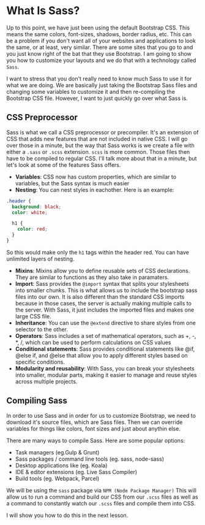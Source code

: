 # What Is Sass?

Up to this point, we have just been using the default Bootstrap CSS. This means the same colors, font-sizes, shadows, border radius, etc. This can be a problem if you don't want all of your websites and applications to look the same, or at least, very similar. There are some sites that you go to and you just know right of the bat that they use Bootstrap. I am going to show you how to customize your layouts and we do that with a technology called `Sass`.

I want to stress that you don't really need to know much Sass to use it for what we are doing. We are basically just taking the Bootstrap Sass files and changing some variables to customize it and then re-compiling the Bootstrap CSS file. However, I want to just quickly go over what Sass is.

## CSS Preprocessor

Sass is what we call a CSS preprocessor or precompiler. It's an extension of CSS that adds new features that are not included in native CSS. I will go over those in a minute, but the way that Sass works is we create a file with either a `.sass` or `.scss` extension. `scss` is more common. Those files then have to be compiled to regular CSS. I'll talk more about that in a minute, but let's look at some of the features Sass offers.

- **Variables**: CSS now has custom properties, which are similar to variables, but the Sass syntax is much easier
- **Nesting**: You can nest styles in eachother. Here is an example:

```scss
.header {
  background: black;
  color: white;

  h1 {
    color: red;
  }
}
```

So this would make only the `h1` tags within the header red. You can have unlimited layers of nesting.

- **Mixins**: Mixins allow you to define reusable sets of CSS declarations. They are similar to functions as they also take in paramaters.
- **Import**: Sass provides the `@import` syntax that splits your stylesheets into smaller chunks. This is what allows us to include the bootstrap sass files into our own. It is also different than the standard CSS imports because in those cases, the server is actually making multiple calls to the server. With Sass, it just includes the imported files and makes one large CSS file.
- **Inheritance**: You can use the `@extend` directive to share styles from one selector to the other.
- **Operators**: Sass includes a set of mathematical operators, such as +, -, \*, /, which can be used to perform calculations on CSS values
- **Conditional statements**: Sass provides conditional statements like @if, @else if, and @else that allow you to apply different styles based on specific conditions.
- **Modularity and reusability**: With Sass, you can break your stylesheets into smaller, modular parts, making it easier to manage and reuse styles across multiple projects.

## Compiling Sass

In order to use Sass and in order for us to customize Bootstrap, we need to download it's source files, which are Sass files. Then we can override variables for things like colors, font sizes and just about anythin else.

There are many ways to compile Sass. Here are some popular options:

- Task managers (eg.Gulp & Grunt)
- Sass packages / command line tools (eg. sass, node-sass)
- Desktop applications like (eg. Koala)
- IDE & editor extensions (eg. Live Sass Compiler)
- Build tools (eg. Webpack, Parcel)

We will be using the `sass` package via `NPM (Node Package Manager)` This will allow us to run a command and build our CSS from our `.scss` files as well as a command to constantly watch our `.scss` files and compile them into CSS.

I will show you how to do this in the next lesson.
